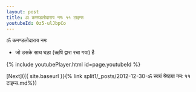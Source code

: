```yaml
---
layout: post
title: ॐ कमण्डलोदाराय नमः ११ टाइम्स
youtubeId: 0z5-ulJbpCo
---
```

 
 
 ॐ कमण्डलोदाराय नमः  
 
 -  जो उसके साथ घड़ा (ऋषि द्वारा रचा गया) है 
 
  
 
  
 
 
 
 
 
 


{% include youtubePlayer.html id=page.youtubeId %}
 
[Next]({{ site.baseurl }}{% link  split1/_posts/2012-12-30-ॐ स्वयं श्रेष्ठया नमः ११ टाइम्स.md%})
 
